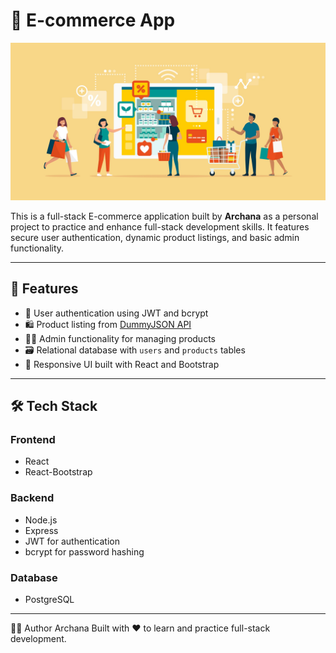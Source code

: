 # 🛒 E-commerce App

![app_Pic](./frontend/src/assets/image1.jpg)

This is a full-stack E-commerce application built by **Archana** as a personal project to practice and enhance full-stack development skills. It features secure user authentication, dynamic product listings, and basic admin functionality.

---

## 🚀 Features

- 🔐 User authentication using JWT and bcrypt
- 🛍️ Product listing from [DummyJSON API](https://dummyjson.com/products)
- 🧑‍💼 Admin functionality for managing products
- 🗃️ Relational database with `users` and `products` tables
- 📱 Responsive UI built with React and Bootstrap

---

## 🛠️ Tech Stack

### Frontend
- React  
- React-Bootstrap  

### Backend
- Node.js  
- Express  
- JWT for authentication  
- bcrypt for password hashing  

### Database
- PostgreSQL  

---


👩‍💻 Author
Archana
Built with ❤️ to learn and practice full-stack development.